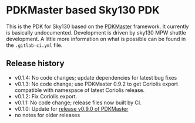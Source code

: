 # PDKMaster based Sky130 PDK

This is the PDK for Sky130 based on the [PDKMaster](https://gitlab.com/Chips4Makers/PDKMaster) framework. It currently is basically undocumented. Development is driven by sky130 MPW shuttle development.
A little more information on what is possible can be found in the `.gitlab-ci.yml` file.

## Release history

* v0.1.4: No code changes; update dependencies for latest bug fixes
* v0.1.3: No code change; use PDKMaster 0.9.2 to get Coriolis export compatible with namespace of
  latest Coriolis release.
* v0.1.2: Fix Coriolis export.
* v0.1.1: No code change; release files now built by CI.
* v0.1.0: Update for [release v0.9.0 of PDKMaster](https://gitlab.com/Chips4Makers/PDKMaster/-/blob/v0.9.0/ReleaseNotes/v0.9.0.md)
* no notes for older releases
